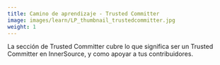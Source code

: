 ```yaml
---
title: Camino de aprendizaje - Trusted Committer
image: images/learn/LP_thumbnail_trustedcommitter.jpg
weight: 1
---
```



La sección de Trusted Committer cubre lo que significa ser un Trusted Committer en InnerSource, y como apoyar a tus contribuidores.
<!--- This file autogenerated from https://github.com/InnerSourceCommons/InnerSourceLearningPath/blob/main/scripts -->